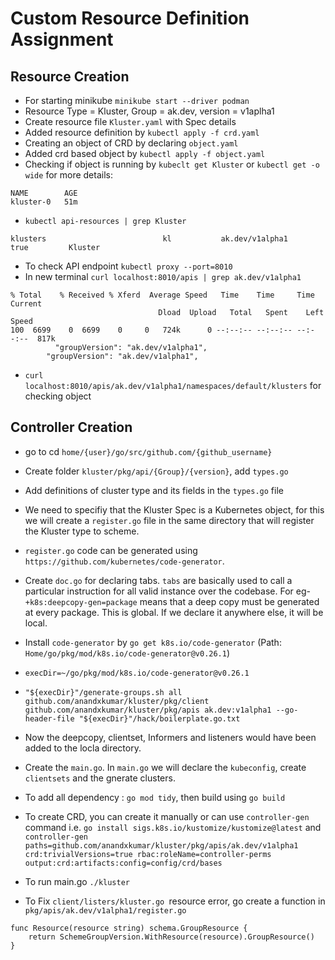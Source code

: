 # Custom Resource Definition Assignment


## Resource Creation 

- For starting minikube `minikube start --driver podman`
- Resource Type = Kluster, Group = ak.dev, version = v1aplha1
- Create resource file `Kluster.yaml` with Spec details
- Added resource definition by `kubectl apply -f crd.yaml`
- Creating an object of CRD by declaring `object.yaml`
- Added crd based object by `kubectl apply -f object.yaml`
- Checking if object is running by `kubeclt get Kluster` or `kubectl get -o wide` for more details:
```
NAME        AGE
kluster-0   51m
```
- `kubectl api-resources | grep Kluster`
```
klusters                          kl           ak.dev/v1alpha1                        true         Kluster
```
- To check API endpoint `kubectl proxy --port=8010`
- In new terminal `curl localhost:8010/apis | grep ak.dev/v1alpha1`
```
% Total    % Received % Xferd  Average Speed   Time    Time     Time  Current
                                 Dload  Upload   Total   Spent    Left  Speed
100  6699    0  6699    0     0   724k      0 --:--:-- --:--:-- --:--:--  817k
          "groupVersion": "ak.dev/v1alpha1",
        "groupVersion": "ak.dev/v1alpha1",
```
- `curl localhost:8010/apis/ak.dev/v1alpha1/namespaces/default/klusters` for checking object

## Controller Creation

- go to cd `home/{user}/go/src/github.com/{github_username}`
- Create folder `kluster/pkg/api/{Group}/{version}`, add `types.go`
- Add definitions of cluster type and its fields in the `types.go` file
- We need to specifiy that the Kluster Spec is a Kubernetes object, for this we will create a `register.go` file in the same directory that will register the Kluster type to scheme.
- `register.go` code can be generated using `https://github.com/kubernetes/code-generator`.
- Create `doc.go` for declaring tabs. `tabs` are basically used to call a particular instruction for all valid instance over the codebase. For eg- `+k8s:deepcopy-gen=package` means that a deep copy must be generated at every package. This is global. If we declare it anywhere else, it will be local. 
- Install `code-generator` by `go get k8s.io/code-generator` (Path: `Home/go/pkg/mod/k8s.io/code-generator@v0.26.1`)
- `execDir=~/go/pkg/mod/k8s.io/code-generator@v0.26.1`
- `"${execDir}"/generate-groups.sh all github.com/anandxkumar/kluster/pkg/client github.com/anandxkumar/kluster/pkg/apis ak.dev:v1alpha1 --go-header-file "${execDir}"/hack/boilerplate.go.txt`
- Now the deepcopy, clientset, Informers and listeners would have been added to the locla directory.
- Create the `main.go`. In `main.go` we will declare the `kubeconfig`, create `clientsets` and the gnerate clusters.
- To add all dependency : `go mod tidy`, then build using `go build` 
- To create CRD, you can create it manually or can use `controller-gen` command i.e. `go install sigs.k8s.io/kustomize/kustomize@latest` and  `controller-gen paths=github.com/anandxkumar/kluster/pkg/apis/ak.dev/v1alpha1  crd:trivialVersions=true rbac:roleName=controller-perms output:crd:artifacts:config=config/crd/bases`
- To run main.go `./kluster`


- To Fix `client/listers/kluster.go `resource error, go create a function in `pkg/apis/ak.dev/v1alpha1/register.go `
```
func Resource(resource string) schema.GroupResource {
	return SchemeGroupVersion.WithResource(resource).GroupResource()
}
```

